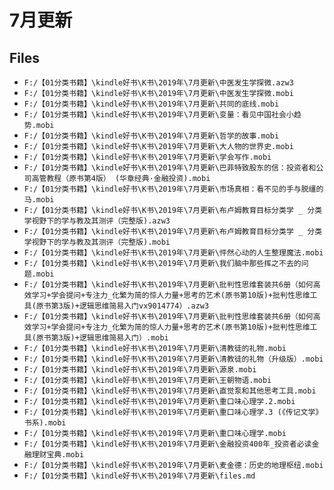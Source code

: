 # 7月更新

## Files

- `F:/【01分类书籍】\kindle好书\K书\2019年\7月更新\中医发生学探微.azw3`
- `F:/【01分类书籍】\kindle好书\K书\2019年\7月更新\中医发生学探微.mobi`
- `F:/【01分类书籍】\kindle好书\K书\2019年\7月更新\共同的底线.mobi`
- `F:/【01分类书籍】\kindle好书\K书\2019年\7月更新\变量：看见中国社会小趋势.mobi`
- `F:/【01分类书籍】\kindle好书\K书\2019年\7月更新\哲学的故事.mobi`
- `F:/【01分类书籍】\kindle好书\K书\2019年\7月更新\大人物的世界史.mobi`
- `F:/【01分类书籍】\kindle好书\K书\2019年\7月更新\学会写作.mobi`
- `F:/【01分类书籍】\kindle好书\K书\2019年\7月更新\巴菲特致股东的信：投资者和公司高管教程（原书第4版） (华章经典·金融投资).mobi`
- `F:/【01分类书籍】\kindle好书\K书\2019年\7月更新\市场真相：看不见的手与脱缰的马.mobi`
- `F:/【01分类书籍】\kindle好书\K书\2019年\7月更新\布卢姆教育目标分类学 _ 分类学视野下的学与教及其测评（完整版).azw3`
- `F:/【01分类书籍】\kindle好书\K书\2019年\7月更新\布卢姆教育目标分类学 _ 分类学视野下的学与教及其测评（完整版).mobi`
- `F:/【01分类书籍】\kindle好书\K书\2019年\7月更新\怦然心动的人生整理魔法.mobi`
- `F:/【01分类书籍】\kindle好书\K书\2019年\7月更新\我们脑中那些挥之不去的问题.mobi`
- `F:/【01分类书籍】\kindle好书\K书\2019年\7月更新\批判性思维套装共6册（如何高效学习+学会提问+专注力_化繁为简的惊人力量+思考的艺术(原书第10版)+批判性思维工具(原书第3版)+逻辑思维简易入门vx9014774）.azw3`
- `F:/【01分类书籍】\kindle好书\K书\2019年\7月更新\批判性思维套装共6册（如何高效学习+学会提问+专注力_化繁为简的惊人力量+思考的艺术(原书第10版)+批判性思维工具(原书第3版)+逻辑思维简易入门）.mobi`
- `F:/【01分类书籍】\kindle好书\K书\2019年\7月更新\清教徒的礼物.mobi`
- `F:/【01分类书籍】\kindle好书\K书\2019年\7月更新\清教徒的礼物（升级版）.mobi`
- `F:/【01分类书籍】\kindle好书\K书\2019年\7月更新\源泉.mobi`
- `F:/【01分类书籍】\kindle好书\K书\2019年\7月更新\王朝物语.mobi`
- `F:/【01分类书籍】\kindle好书\K书\2019年\7月更新\直觉泵和其他思考工具.mobi`
- `F:/【01分类书籍】\kindle好书\K书\2019年\7月更新\重口味心理学.2.mobi`
- `F:/【01分类书籍】\kindle好书\K书\2019年\7月更新\重口味心理学.3 (《传记文学》书系).mobi`
- `F:/【01分类书籍】\kindle好书\K书\2019年\7月更新\重口味心理学.mobi`
- `F:/【01分类书籍】\kindle好书\K书\2019年\7月更新\金融投资400年_投资者必读金融理财宝典.mobi`
- `F:/【01分类书籍】\kindle好书\K书\2019年\7月更新\麦金德：历史的地理枢纽.mobi`
- `F:/【01分类书籍】\kindle好书\K书\2019年\7月更新\files.md`
